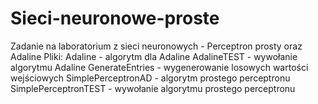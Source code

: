 # Sieci-neuronowe-proste
Zadanie na laboratorium z sieci neuronowych - Perceptron prosty oraz Adaline
Pliki:
Adaline - algorytm dla Adaline
AdalineTEST - wywołanie algorytmu Adaline
GenerateEntries - wygenerowanie losowych wartości wejściowych
SimplePerceptronAD - algorytm prostego perceptronu
SimplePerceptronTEST - wywołanie algorytmu prostego perceptronu
